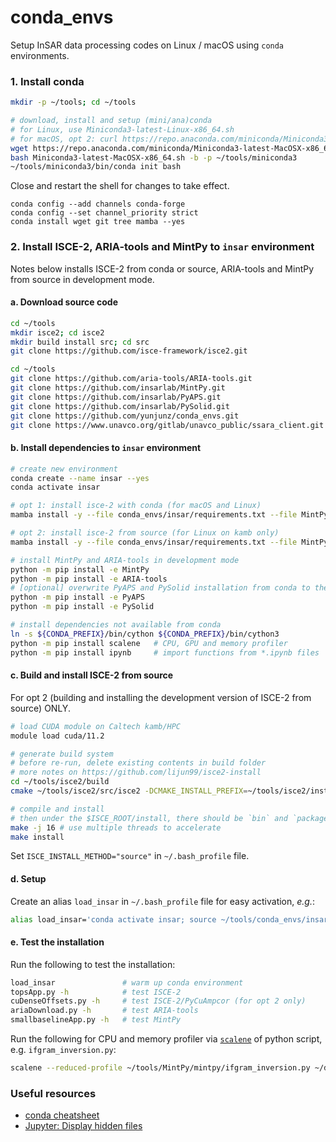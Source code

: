 # conda_envs

Setup InSAR data processing codes on Linux / macOS using `conda` environments.

### 1. Install conda

```bash
mkdir -p ~/tools; cd ~/tools

# download, install and setup (mini/ana)conda
# for Linux, use Miniconda3-latest-Linux-x86_64.sh
# for macOS, opt 2: curl https://repo.anaconda.com/miniconda/Miniconda3-latest-MacOSX-x86_64.sh -o Miniconda3-latest-MacOSX-x86_64.sh
wget https://repo.anaconda.com/miniconda/Miniconda3-latest-MacOSX-x86_64.sh
bash Miniconda3-latest-MacOSX-x86_64.sh -b -p ~/tools/miniconda3
~/tools/miniconda3/bin/conda init bash
```

Close and restart the shell for changes to take effect.

```
conda config --add channels conda-forge
conda config --set channel_priority strict
conda install wget git tree mamba --yes
```

### 2. Install ISCE-2, ARIA-tools and MintPy to `insar` environment

Notes below installs ISCE-2 from conda or source, ARIA-tools and MintPy from source in development mode.

#### a. Download source code

```bash
cd ~/tools
mkdir isce2; cd isce2
mkdir build install src; cd src
git clone https://github.com/isce-framework/isce2.git

cd ~/tools
git clone https://github.com/aria-tools/ARIA-tools.git
git clone https://github.com/insarlab/MintPy.git
git clone https://github.com/insarlab/PyAPS.git
git clone https://github.com/insarlab/PySolid.git
git clone https://github.com/yunjunz/conda_envs.git
git clone https://www.unavco.org/gitlab/unavco_public/ssara_client.git utils/SSARA
```

#### b. Install dependencies to `insar` environment

```bash
# create new environment
conda create --name insar --yes
conda activate insar

# opt 1: install isce-2 with conda (for macOS and Linux)
mamba install -y --file conda_envs/insar/requirements.txt --file MintPy/requirements.txt --file ARIA-tools/requirements.txt isce2

# opt 2: install isce-2 from source (for Linux on kamb only)
mamba install -y --file conda_envs/insar/requirements.txt --file MintPy/requirements.txt --file ARIA-tools/requirements.txt --file conda_envs/isce2/requirements.txt

# install MintPy and ARIA-tools in development mode
python -m pip install -e MintPy
python -m pip install -e ARIA-tools
# [optional] overwrite PyAPS and PySolid installation from conda to the local development mode [for developers]
python -m pip install -e PyAPS
python -m pip install -e PySolid

# install dependencies not available from conda
ln -s ${CONDA_PREFIX}/bin/cython ${CONDA_PREFIX}/bin/cython3
python -m pip install scalene   # CPU, GPU and memory profiler
python -m pip install ipynb     # import functions from *.ipynb files
```

#### c. Build and install ISCE-2 from source

For opt 2 (building and installing the development version of ISCE-2 from source) ONLY.

```bash
# load CUDA module on Caltech kamb/HPC
module load cuda/11.2

# generate build system
# before re-run, delete existing contents in build folder
# more notes on https://github.com/lijun99/isce2-install
cd ~/tools/isce2/build
cmake ~/tools/isce2/src/isce2 -DCMAKE_INSTALL_PREFIX=~/tools/isce2/install -DCMAKE_CUDA_FLAGS="-arch=sm_60" -DCMAKE_PREFIX_PATH=${CONDA_PREFIX} -DCMAKE_BUILD_TYPE=Release

# compile and install
# then under the $ISCE_ROOT/install, there should be `bin` and `packages` folder
make -j 16 # use multiple threads to accelerate
make install
```

Set `ISCE_INSTALL_METHOD="source"` in `~/.bash_profile` file.

#### d. Setup

Create an alias `load_insar` in `~/.bash_profile` file for easy activation, _e.g._:

```bash
alias load_insar='conda activate insar; source ~/tools/conda_envs/insar/config.rc'
```

#### e. Test the installation

Run the following to test the installation:

```bash
load_insar               # warm up conda environment
topsApp.py -h            # test ISCE-2
cuDenseOffsets.py -h     # test ISCE-2/PyCuAmpcor (for opt 2 only)
ariaDownload.py -h       # test ARIA-tools
smallbaselineApp.py -h   # test MintPy
```

Run the following for CPU and memory profiler via [`scalene`](https://github.com/emeryberger/scalene) of python script, e.g. `ifgram_inversion.py`:

```bash
scalene --reduced-profile ~/tools/MintPy/mintpy/ifgram_inversion.py ~/data/test/FernandinaSenDT128/mintpy/inputs/ifgramStack.h5 -w no
```

### Useful resources

+ [conda cheatsheet](https://docs.conda.io/projects/conda/en/4.6.0/_downloads/52a95608c49671267e40c689e0bc00ca/conda-cheatsheet.pdf)
+ [Jupyter: Display hidden files](https://jupyterlab.readthedocs.io/en/stable/user/files.html#displaying-hidden-files)
